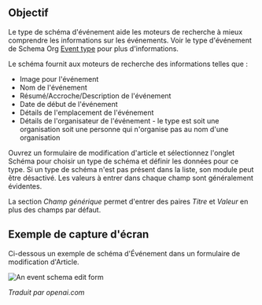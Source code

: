 <!-- Filename: J5.x:Schema_org/Type_Event_-_Using_Event_Plugin / Display title: Schema.org - Événement -->

## Objectif

Le type de schéma d'événement aide les moteurs de recherche à mieux comprendre les informations sur les événements. Voir le type d'événement de Schema Org [Event type](https://schema.org/Event) pour plus d'informations.

Le schéma fournit aux moteurs de recherche des informations telles que :

- Image pour l'événement
- Nom de l'événement
- Résumé/Accroche/Description de l'événement
- Date de début de l'événement
- Détails de l'emplacement de l'événement
- Détails de l'organisateur de l'événement - le type est soit une organisation soit une personne qui n'organise pas au nom d'une organisation

Ouvrez un formulaire de modification d'article et sélectionnez l'onglet Schéma pour choisir un type de schéma et définir les données pour ce type. Si un type de schéma n'est pas présent dans la liste, son module peut être désactivé. Les valeurs à entrer dans chaque champ sont généralement évidentes.

La section *Champ générique* permet d'entrer des paires *Titre* et *Valeur* en plus des champs par défaut.

## Exemple de capture d'écran

Ci-dessous un exemple de schéma d'Événement dans un formulaire de modification d'Article.

![An event schema edit form](../../../en/images/schemas/edit-schema-event.png)

*Traduit par openai.com*

